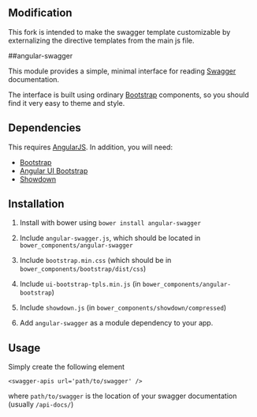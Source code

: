 ## Modification
This fork is intended to make the swagger template customizable by externalizing the directive templates from the main
js file.

##angular-swagger

This module provides a simple, minimal interface for reading [Swagger](https://helloreverb.com/developers/swagger) documentation. 

The interface is built using ordinary [Bootstrap](http://getbootstrap.com) components, so you should find it very easy to theme and style.


## Dependencies

This requires [AngularJS](https://angularjs.org/). In addition, you will need:

 * [Bootstrap](http://getbootstrap.com)
 * [Angular UI Bootstrap](http://angular-ui.github.io/bootstrap/)
 * [Showdown](https://github.com/showdownjs/showdown)


## Installation

1. Install with bower using `bower install angular-swagger`

2. Include `angular-swagger.js`, which should be located in `bower_components/angular-swagger`

3. Include `bootstrap.min.css` (which should be in `bower_components/bootstrap/dist/css`) 

4. Include `ui-bootstrap-tpls.min.js` (in `bower_components/angular-bootstrap`)

5. Include `showdown.js` (in `bower_components/showdown/compressed`)

6. Add `angular-swagger` as a module dependency to your app.


## Usage

Simply create the following element

    <swagger-apis url='path/to/swagger' />

where `path/to/swagger` is the location of your swagger documentation (usually `/api-docs/`)

